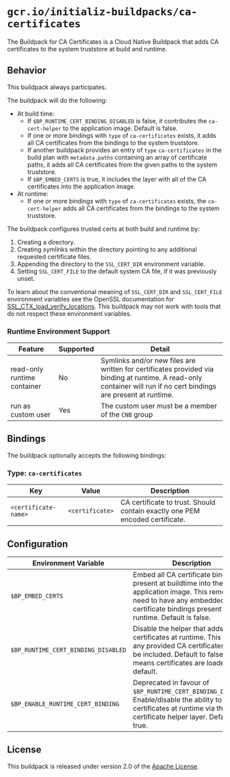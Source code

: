 # `gcr.io/initializ-buildpacks/ca-certificates`

The Buildpack for CA Certificates is a Cloud Native Buildpack that adds CA certificates to the system truststore at build and runtime.

## Behavior

This buildpack always participates.

The buildpack will do the following:

* At build time:
  * If `$BP_RUNTIME_CERT_BINDING_DISABLED` is false, it contributes the `ca-cert-helper` to the application image. Default is false.
  * If one or more bindings with `type` of `ca-certificates` exists, it adds all CA certificates from the bindings to the system truststore.
  * If another buildpack provides an entry of `type` `ca-certificates` in the build plan with `metadata.paths` containing an array of certificate paths, it adds all CA certificates from the given paths to the system truststore.
  * If `$BP_EMBED_CERTS` is true, it includes the layer with all of the CA certificates into the application image.
* At runtime:
  * If one or more bindings with `type` of `ca-certificates` exists, the `ca-cert-helper` adds all CA certificates from the bindings to the system truststore.

The buildpack configures trusted certs at both build and runtime by:
 1. Creating a directory.
 2. Creating symlinks within the directory pointing to any additional requested certificate files.
 3. Appending the directory to the `SSL_CERT_DIR` environment variable.
 3. Setting `SSL_CERT_FILE` to the default system CA file, if it was previously unset.

To learn about the conventional meaning of `SSL_CERT_DIR` and `SSL_CERT_FILE` environment variables see the OpenSSL documentation for [SSL_CTX_load_verify_locations][s]. This buildpack may not work with tools that do not respect these environment variables.

### Runtime Environment Support

| Feature              | Supported       | Detail                                                                  |
| -------------------- | --------------- | ---------------------------------------------------------------------------- |
| read-only runtime container | No       | Symlinks and/or new files are written for certificates provided via binding at runtime. A read-only container will run if no cert bindings are present at runtime.  |
| run as custom user          | Yes      | The custom user must be a member of the `CNB` group



## Bindings

The buildpack optionally accepts the following bindings:

### Type: `ca-certificates`

| Key                  | Value           | Description                                                                  |
| -------------------- | --------------- | ---------------------------------------------------------------------------- |
| `<certificate-name>` | `<certificate>` | CA certificate to trust. Should contain exactly one PEM encoded certificate. |

## Configuration

| Environment Variable                | Description                                                                                                                                                                                 |
| ----------------------------------- | ------------------------------------------------------------------------------------------------------------------------------------------------------------------------------------------- |
| `$BP_EMBED_CERTS`                   | Embed all CA certificate bindings present at buildtime into the application image. This removes the need to have any embedded CA certificate bindings present at runtime. Default is false. |
| `$BP_RUNTIME_CERT_BINDING_DISABLED` | Disable the helper that adds certificates at runtime. This means any provided CA certificates will not be included. Default to false, which means certificates are loaded by default.         |
| `$BP_ENABLE_RUNTIME_CERT_BINDING`   | Deprecated in favour of `$BP_RUNTIME_CERT_BINDING_DISABLED`. Enable/disable the ability to set certificates at runtime via the certificate helper layer. Default is true.                   |

## License

This buildpack is released under version 2.0 of the [Apache License][a].

[a]: http://www.apache.org/licenses/LICENSE-2.0
[s]: https://www.openssl.org/docs/manmaster/man3/SSL_CTX_set_default_verify_paths.html

